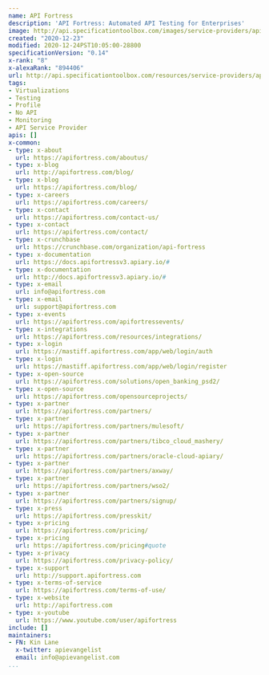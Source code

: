 ```yaml
---
name: API Fortress
description: 'API Fortress: Automated API Testing for Enterprises'
image: http://api.specificationtoolbox.com/images/service-providers/api-fortress.jpg
created: "2020-12-23"
modified: 2020-12-24PST10:05:00-28800
specificationVersion: "0.14"
x-rank: "8"
x-alexaRank: "894406"
url: http://api.specificationtoolbox.com/resources/service-providers/api-fortress/
tags:
- Virtualizations
- Testing
- Profile
- No API
- Monitoring
- API Service Provider
apis: []
x-common:
- type: x-about
  url: https://apifortress.com/aboutus/
- type: x-blog
  url: http://apifortress.com/blog/
- type: x-blog
  url: https://apifortress.com/blog/
- type: x-careers
  url: https://apifortress.com/careers/
- type: x-contact
  url: https://apifortress.com/contact-us/
- type: x-contact
  url: https://apifortress.com/contact/
- type: x-crunchbase
  url: https://crunchbase.com/organization/api-fortress
- type: x-documentation
  url: https://docs.apifortressv3.apiary.io/#
- type: x-documentation
  url: http://docs.apifortressv3.apiary.io/#
- type: x-email
  url: info@apifortress.com
- type: x-email
  url: support@apifortress.com
- type: x-events
  url: https://apifortress.com/apifortressevents/
- type: x-integrations
  url: https://apifortress.com/resources/integrations/
- type: x-login
  url: https://mastiff.apifortress.com/app/web/login/auth
- type: x-login
  url: https://mastiff.apifortress.com/app/web/login/register
- type: x-open-source
  url: https://apifortress.com/solutions/open_banking_psd2/
- type: x-open-source
  url: https://apifortress.com/opensourceprojects/
- type: x-partner
  url: https://apifortress.com/partners/
- type: x-partner
  url: https://apifortress.com/partners/mulesoft/
- type: x-partner
  url: https://apifortress.com/partners/tibco_cloud_mashery/
- type: x-partner
  url: https://apifortress.com/partners/oracle-cloud-apiary/
- type: x-partner
  url: https://apifortress.com/partners/axway/
- type: x-partner
  url: https://apifortress.com/partners/wso2/
- type: x-partner
  url: https://apifortress.com/partners/signup/
- type: x-press
  url: https://apifortress.com/presskit/
- type: x-pricing
  url: https://apifortress.com/pricing/
- type: x-pricing
  url: https://apifortress.com/pricing#quote
- type: x-privacy
  url: https://apifortress.com/privacy-policy/
- type: x-support
  url: http://support.apifortress.com
- type: x-terms-of-service
  url: https://apifortress.com/terms-of-use/
- type: x-website
  url: http://apifortress.com
- type: x-youtube
  url: https://www.youtube.com/user/apifortress
include: []
maintainers:
- FN: Kin Lane
  x-twitter: apievangelist
  email: info@apievangelist.com
...
```

